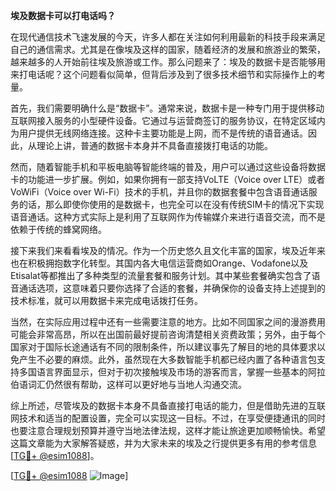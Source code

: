 **埃及数据卡可以打电话吗？**

在现代通信技术飞速发展的今天，许多人都在关注如何利用最新的科技手段来满足自己的通信需求。尤其是在像埃及这样的国家，随着经济的发展和旅游业的繁荣，越来越多的人开始前往埃及旅游或工作。那么问题来了：埃及的数据卡是否能够用来打电话呢？这个问题看似简单，但背后涉及到了很多技术细节和实际操作上的考量。

首先，我们需要明确什么是“数据卡”。通常来说，数据卡是一种专门用于提供移动互联网接入服务的小型硬件设备。它通过与运营商签订的服务协议，在特定区域内为用户提供无线网络连接。这种卡主要功能是上网，而不是传统的语音通话。因此，从理论上讲，普通的数据卡本身并不具备直接拨打电话的功能。

然而，随着智能手机和平板电脑等智能终端的普及，用户可以通过这些设备将数据卡的功能进一步扩展。例如，如果你拥有一部支持VoLTE（Voice over LTE）或者VoWiFi（Voice over Wi-Fi）技术的手机，并且你的数据套餐中包含语音通话服务的话，那么即使你使用的是数据卡，也完全可以在没有传统SIM卡的情况下实现语音通话。这种方式实际上是利用了互联网作为传输媒介来进行语音交流，而不是依赖于传统的蜂窝网络。

接下来我们来看看埃及的情况。作为一个历史悠久且文化丰富的国家，埃及近年来也在积极拥抱数字化转型。其国内各大电信运营商如Orange、Vodafone以及Etisalat等都推出了多种类型的流量套餐和服务计划。其中某些套餐确实包含了语音通话选项，这意味着只要你选择了合适的套餐，并确保你的设备支持上述提到的技术标准，就可以用数据卡来完成电话拨打任务。

当然，在实际应用过程中还有一些需要注意的地方。比如不同国家之间的漫游费用可能会非常高昂，所以在出国前最好提前咨询清楚相关资费政策；另外，由于每个国家对于国际长途通话有不同的限制条件，所以建议事先了解目的地的具体要求以免产生不必要的麻烦。此外，虽然现在大多数智能手机都已经内置了各种语言包支持多国语言界面显示，但对于初次接触埃及市场的游客而言，掌握一些基本的阿拉伯语词汇仍然很有帮助，这样可以更好地与当地人沟通交流。

综上所述，尽管埃及的数据卡本身不具备直接打电话的能力，但是借助先进的互联网技术和适当的配置设置，完全可以实现这一目标。不过，在享受便捷通讯的同时也要注意合理规划预算并遵守当地法律法规，这样才能让旅途更加顺畅愉快。希望这篇文章能为大家解答疑惑，并为大家未来的埃及之行提供更多有用的参考信息[[TG💪+ @esim1088](https://t.me/s/esim1088)]。

[[TG💪+ @esim1088](https://t.me/s/esim1088) ![Image](https://i.postimg.cc/4NQfJmqS/Snipaste-2025-05-13-00-14-12.png)]